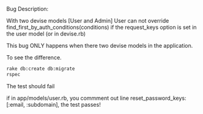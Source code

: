 Bug Description:

With two devise models [User and Admin] User can not override find_first_by_auth_conditions(conditions)
if the request_keys option is set in the user model (or in devise.rb)


This bug ONLY happens when there two devise models in the application.


To see the difference.

```bash
rake db:create db:migrate
rspec
```


The test should fail


if in app/models/user.rb, you commment out line 
reset_password_keys:[:email, :subdomain],
the test passes!
